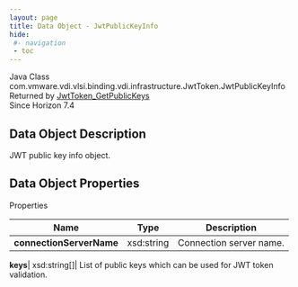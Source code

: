 ```yaml
---
layout: page
title: Data Object - JwtPublicKeyInfo
hide:
 #- navigation
 - toc
---
```






Java Class
    com.vmware.vdi.vlsi.binding.vdi.infrastructure.JwtToken.JwtPublicKeyInfo  
Returned by
     [JwtToken_GetPublicKeys](vdi.infrastructure.JwtToken.md#getPublicKeys)  
Since 
    Horizon 7.4

## Data Object Description 

JWT public key info object. 

## Data Object Properties

Properties

Name |  Type |  Description   
---|---|---  
**connectionServerName**|  xsd:string|  Connection server name.   
  
**keys**|  xsd:string[]|  List of public keys which can be used for JWT token validation.   
  
  
  
  
  
  

